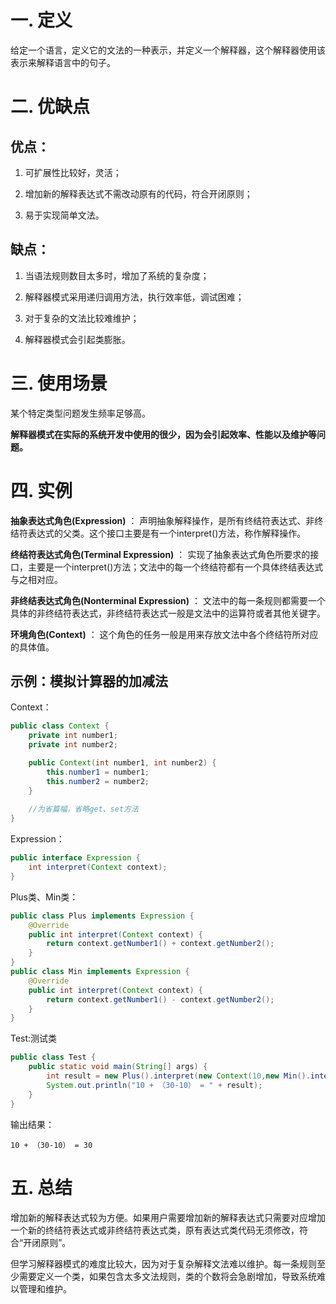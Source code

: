 # 一. 定义
给定一个语言，定义它的文法的一种表示，并定义一个解释器，这个解释器使用该表示来解释语言中的句子。
# 二. 优缺点
## 优点：
1. 可扩展性比较好，灵活；

2. 增加新的解释表达式不需改动原有的代码，符合开闭原则；

3. 易于实现简单文法。
## 缺点：
1. 当语法规则数目太多时，增加了系统的复杂度；

2. 解释器模式采用递归调用方法，执行效率低，调试困难；

3. 对于复杂的文法比较难维护；

4. 解释器模式会引起类膨胀。
# 三. 使用场景
某个特定类型问题发生频率足够高。

**解释器模式在实际的系统开发中使用的很少，因为会引起效率、性能以及维护等问题。**
# 四. 实例
**抽象表达式角色(Expression)** ： 声明抽象解释操作，是所有终结符表达式、非终结符表达式的父类。这个接口主要是有一个interpret()方法，称作解释操作。

**终结符表达式角色(Terminal Expression)** ： 实现了抽象表达式角色所要求的接口，主要是一个interpret()方法；文法中的每一个终结符都有一个具体终结表达式与之相对应。

**非终结表达式角色(Nonterminal Expression)** ： 文法中的每一条规则都需要一个具体的非终结符表达式，非终结符表达式一般是文法中的运算符或者其他关键字。

**环境角色(Context)** ： 这个角色的任务一般是用来存放文法中各个终结符所对应的具体值。

## 示例：模拟计算器的加减法
Context：
```java
public class Context {
    private int number1;
    private int number2;

    public Context(int number1, int number2) {
        this.number1 = number1;
        this.number2 = number2;
    }
   
    //为省篇幅，省略get、set方法
}
```
Expression：
```java
public interface Expression {
    int interpret(Context context);
}
```
Plus类、Min类：
```java
public class Plus implements Expression {
    @Override
    public int interpret(Context context) {
        return context.getNumber1() + context.getNumber2();
    }
}
public class Min implements Expression {
    @Override
    public int interpret(Context context) {
        return context.getNumber1() - context.getNumber2();
    }
}
```
Test:测试类
```java
public class Test {
    public static void main(String[] args) {
        int result = new Plus().interpret(new Context(10,new Min().interpret(new Context(30,10))));
        System.out.println("10 + （30-10） = " + result);
    }
}

```
输出结果：
```shell
10 + （30-10） = 30
```
# 五. 总结

增加新的解释表达式较为方便。如果用户需要增加新的解释表达式只需要对应增加一个新的终结符表达式或非终结符表达式类，原有表达式类代码无须修改，符合“开闭原则”。

但学习解释器模式的难度比较大，因为对于复杂解释文法难以维护。每一条规则至少需要定义一个类，如果包含太多文法规则，类的个数将会急剧增加，导致系统难以管理和维护。


